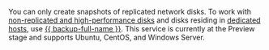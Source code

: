 You can only create snapshots of replicated network disks. To work with [non-replicated and high-performance disks](../../compute/concepts/disk.md#disks_types) and disks residing in [dedicated hosts](../../compute/concepts/dedicated-host.md), use [{{ backup-full-name }}](../../backup/). This service is currently at the Preview stage and supports Ubuntu, CentOS, and Windows Server.
